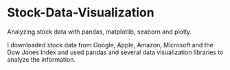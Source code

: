 # Stock-Data-Visualization
Analyzing stock data with pandas, matplotlib, seaborn and plotly.

I downloaded stock data from Google, Apple, Amazon, Microsoft and the Dow Jones Index and used pandas and several data visualization libraries to analyze the information.
